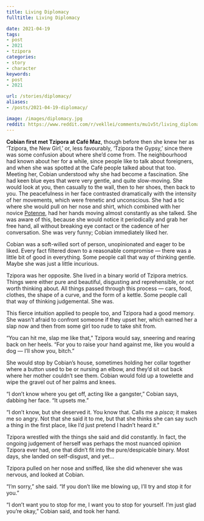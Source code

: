 ```yaml
---
title: Living Diplomacy
fulltitle: Living Diplomacy

date: 2021-04-19
tags:
- post
- 2021
- tzipora
categories:
- story
- character
keywords:
- post
- 2021

url: /stories/diplomacy/
aliases:
- /posts/2021-04-19-diplomacy/

image: /images/diplomacy.jpg
reddit: https://www.reddit.com/r/vekllei/comments/mu1v5t/living_diplomacy/
---
```


**Cobian first met Tzipora at Café Maz**, though before then she knew her as ‘Tzipora, the New Girl,’ or, less favourably, ‘Tzipora the Gypsy,’ since there was some confusion about where she’d come from. The neighbourhood had known about her for a while, since people like to talk about foreigners, and when she was spotted at the Café people talked about that too. Meeting her, Cobian understood why she had become a fascination. She had keen blue eyes that were very gentle, and quite slow-moving. She would look at you, then casually to the wall, then to her shoes, then back to you. The peacefulness in her face contrasted dramatically with the intensity of her movements, which were frenetic and unconscious. She had a tic where she would pull on her nose and shirt, which combined with her novice [Potenne](https://millmint.net/factbook/society/culture/language/#5-potenne), had her hands moving almost constantly as she talked. She was aware of this, because she would notice it periodically and grab her free hand, all without breaking eye contact or the cadence of her conversation. She was very funny; Cobian immediately liked her.

Cobian was a soft-willed sort of person, unopinionated and eager to be liked. Every fact filtered down to a reasonable compromise — there was a little bit of good in everything. Some people call that way of thinking gentle. Maybe she was just a little incurious.

Tzipora was her opposite. She lived in a binary world of Tzipora metrics. Things were either pure and beautiful, disgusting and reprehensible, or not worth thinking about. All things passed through this process — cars, food, clothes, the shape of a curve, and the form of a kettle. Some people call that way of thinking judgemental. She was.

This fierce intuition applied to people too, and Tzipora had a good memory. She wasn’t afraid to confront someone if they upset her, which earned her a slap now and then from some girl too rude to take shit from.

“You can hit me, slap me like that,” Tzipora would say, sneering and rearing back on her heels. “For you to raise your hand against me, like you would a dog — I’ll show you, bitch.”

She would stop by Cobian’s house, sometimes holding her collar together where a button used to be or nursing an elbow, and they’d sit out back where her mother couldn’t see them. Cobian would fold up a towelette and wipe the gravel out of her palms and knees.

“I don’t know where you get off, acting like a gangster,” Cobian says, dabbing her face. “It upsets me.”

“I don’t know, but she deserved it. You know that. Calls me a *pisca*; it makes me so angry. Not that she said it to me, but that she thinks she can say such a thing in the first place, like I’d just pretend I hadn’t heard it.”

Tzipora wrestled with the things she said and did constantly. In fact, the ongoing judgement of herself was perhaps the most nuanced opinion Tzipora ever had, one that didn’t fit into the pure/despicable binary. Most days, she landed on self-disgust, and yet…

Tzipora pulled on her nose and sniffed, like she did whenever she was nervous, and looked at Cobian.

“I’m sorry,” she said. “If you don’t like me blowing up, I’ll try and stop it for you.”

“I don’t want you to stop for me, I want you to stop for yourself. I’m just glad you’re okay,” Cobian said, and took her hand.
